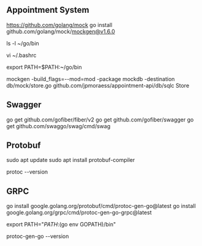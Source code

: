 ## Appointment System ##

https://github.com/golang/mock
go install github.com/golang/mock/mockgen@v1.6.0

ls -l ~/go/bin

vi ~/.bashrc

export PATH=$PATH:~/go/bin

mockgen -build_flags=--mod=mod -package mockdb -destination db/mock/store.go github.com/jpmoraess/appointment-api/db/sqlc Store


## Swagger ##
go get github.com/gofiber/fiber/v2
go get github.com/gofiber/swagger
go get github.com/swaggo/swag/cmd/swag


## Protobuf ##
sudo apt update
sudo apt install protobuf-compiler

protoc --version


## GRPC ##
go install google.golang.org/protobuf/cmd/protoc-gen-go@latest
go install google.golang.org/grpc/cmd/protoc-gen-go-grpc@latest

export PATH="$PATH:$(go env GOPATH)/bin"

protoc-gen-go --version

